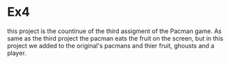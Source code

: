 # Ex4

this project is the countinue of the third assigment of the Pacman game.
As same as the third project the pacman eats the fruit on the screen, but in this project we added to the original's pacmans and thier fruit, ghousts and a player.
